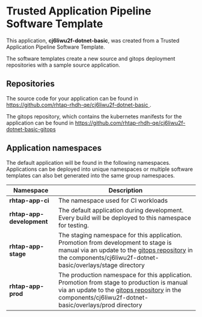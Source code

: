 # Trusted Application Pipeline Software Template

This application, **cj6liwu2f-dotnet-basic**, was created from a Trusted Application Pipeline Software Template.

The software templates create a new source and gitops deployment repositories with a sample source application. 

## Repositories

The source code for your application can be found in [https://github.com/rhtap-rhdh-qe/cj6liwu2f-dotnet-basic ](https://github.com/rhtap-rhdh-qe/cj6liwu2f-dotnet-basic ).
 
The gitops repository, which contains the kubernetes manifests for the application can be found in 
[https://github.com/rhtap-rhdh-qe/cj6liwu2f-dotnet-basic-gitops ](https://github.com/rhtap-rhdh-qe/cj6liwu2f-dotnet-basic-gitops ) 

## Application namespaces 

The default application will be found in the following namespaces. Applications can be deployed into unique namespaces or multiple software templates can also bet generated into the same group namespaces.  

|  Namespace   |  Description   |  
| -------- | -------- |
| **rhtap-app-ci** | The namespace used for CI workloads |
| **rhtap-app-development** | The default application during development. Every build will be deployed to this namespace for testing. |
| **rhtap-app-stage** | The staging namespace for this application. Promotion from development to stage is manual via an update to the [gitops repository](https://github.com/rhtap-rhdh-qe/cj6liwu2f-dotnet-basic-gitops ) in the components/cj6liwu2f-dotnet-basic/overlays/stage directory |
| **rhtap-app-prod** | The production namespace for this application. Promotion from stage to production is manual via an update to the [gitops repository](https://github.com/rhtap-rhdh-qe/cj6liwu2f-dotnet-basic-gitops ) in the components/cj6liwu2f-dotnet-basic/overlays/prod directory |